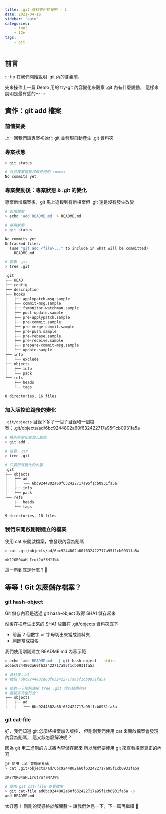 ```yaml
---
title: .git 資料夾內的秘密 - 1
date: 2021-04-16
sidebar: 'auto'
categories:
    - tool
    - f2e
tags:
    - git
---
```


## 前言

::: tip
在我們開始說明 .git 內的含義前，

先來操作上一篇 Demo 用的 try-git 內容變化來觀察 .git 內有什麼變動，
這樣來說明是最有感的～
:::

## 實作：git add 檔案

### 前情提要

上一回我們讓專案初始化 git 並發現自動產生 .git 資料夾

### 專案狀態

```bash
> git status

# 目前專案還有沒做任何的 commit
No commits yet
```

### 專案變動後：專案狀態 & .git 的變化

專案新增檔案後，git 馬上追蹤到有新檔案但 .git 還是沒有發生改變

```bash
# 新增檔案
> echo 'add README.md' > README.md

# 專案狀態
> git status

No commits yet
Untracked files:
  (use "git add <file>..." to include in what will be committed)
	README.md

# 查看 .git
> tree .git

.git
├── HEAD
├── config
├── description
├── hooks
│   ├── applypatch-msg.sample
│   ├── commit-msg.sample
│   ├── fsmonitor-watchman.sample
│   ├── post-update.sample
│   ├── pre-applypatch.sample
│   ├── pre-commit.sample
│   ├── pre-merge-commit.sample
│   ├── pre-push.sample
│   ├── pre-rebase.sample
│   ├── pre-receive.sample
│   ├── prepare-commit-msg.sample
│   └── update.sample
├── info
│   └── exclude
├── objects
│   ├── info
│   └── pack
└── refs
    ├── heads
    └── tags

8 directories, 16 files
```

### 加入版控追蹤後的變化

`.git/objects` 目錄下多了一個子目錄和一個檔案：.git/objects/ad/6bc9244802a60f632422717a95f1cb0931fa5a

```bash
# 將所有變化都加入版控
> git add .

# 查看 .git
> tree .git

# 只顯示有變化的內容
.git
├── objects
│   ├── ad
│   │   └── 6bc9244802a60f632422717a95f1cb0931fa5a
│   ├── info
│   └── pack
└── refs
    ├── heads
    └── tags

9 directories, 18 files
```

### 我們來開啟剛剛建立的檔案

使用 cat 來開啟檔案，會發現內容為亂碼

```bash
> cat .git/objects/ad/6bc9244802a60f632422717a95f1cb0931fa5a

xK??OR04aHLIrut?u??M?J%%
```

這一串到底是什麼？🧐

## 等等！Git 怎麼儲存檔案？

### git hash-object

Git 儲存內容是透過 git hash-object 取得 SHA1 儲存起來

然後在把產生出來的 SHA1 放置在 .git/objects 資料夾底下

-   前面 2 個數字 or 字母切出來當成資料夾
-   剩餘當成檔名

我們使用剛剛建立 README.md 內容示範

```bash
> echo 'add README.md'  | git hash-object --stdin
ad6bc9244802a60f632422717a95f1cb0931fa5a

# 資料夾：ad
# 檔名：6bc9244802a60f632422717a95f1cb0931fa5a

# 核對一下剛剛使用 tree .git 資料結構內容
# 看起來完全符合！
├── objects
│   ├── ad
│   │   └── 6bc9244802a60f632422717a95f1cb0931fa5a
```

### git cat-file

好，我們知道 git 怎麼將檔案加入版控，
但剛剛我們使用 cat 來開啟檔案會發現內容為亂碼，
這又該怎麼解決呢？

因為 git 用二進制的方式將內容儲存起來
所以我們要使用 git 來查看檔案真正的內容

```bash
# 使用 cat 會顯示亂碼
> cat .git/objects/ad/6bc9244802a60f632422717a95f1cb0931fa5a

xK??OR04aHLIrut?u??M?J%%

# 使用 git cat-file 查看檔案
> git cat-file ad6bc9244802a60f632422717a95f1cb0931fa5a -p
add README.md
```

太好惹！
剛剛的疑惑終於解開惹～
讓我們休息一下，下一篇再繼續 🌝
